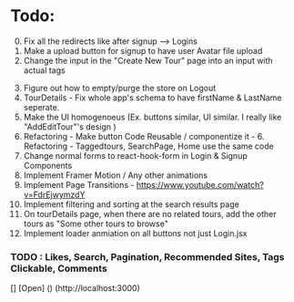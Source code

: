 # Todo:

0. Fix all the redirects like after signup --> Logins
1. Make a upload button for signup to have user Avatar file upload
2. Change the input in the "Create New Tour" page into an input with actual tags
<!-- https://medium.com/unlearninglabs/react-hook-build-an-input-tagging-component-3699003dc88c -->
3. Figure out how to empty/purge the store on Logout
4. TourDetails - Fix whole app's schema to have firstName & LastName seperate.
5. Make the UI homogenoeus (Ex. buttons similar, UI similar. I really like "AddEditTour"'s design )
6. Refactoring - Make button Code Reusable / componentize it - 6. Refactoring - Taggedtours, SearchPage, Home use the same code
7. Change normal forms to react-hook-form in Login & Signup Components
8. Implement Framer Motion / Any other animations
9. Implement Page Transitions - https://www.youtube.com/watch?v=FdrEjwymzdY
10. Implement filtering and sorting at the search results page
11. On tourDetails page, when there are no related tours, add the other tours as "Some other tours to browse"
12. Implement loader anmiation on all buttons not just Login.jsx

### TODO : Likes, Search, Pagination, Recommended Sites, Tags Clickable, Comments

[] [Open]
() (http://localhost:3000)

